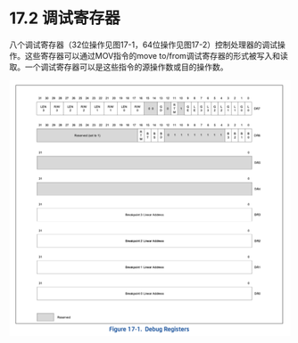 # 17.2 调试寄存器

八个调试寄存器（32位操作见图17-1，64位操作见图17-2）控制处理器的调试操作。这些寄存器可以通过MOV指令的move to/from调试寄存器的形式被写入和读取。一个调试寄存器可以是这些指令的源操作数或目的操作数。

![](../../../.gitbook/assets/image.png)

